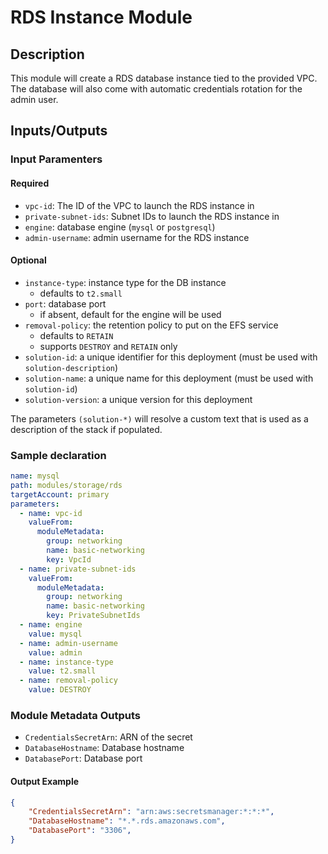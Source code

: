 # RDS Instance Module

## Description

This module will create a RDS database instance tied to the provided VPC.
The database will also come with automatic credentials rotation for the admin user.

## Inputs/Outputs

### Input Paramenters

#### Required

- `vpc-id`: The ID of the VPC to launch the RDS instance in
- `private-subnet-ids`: Subnet IDs to launch the RDS instance in
- `engine`: database engine (`mysql` or `postgresql`)
- `admin-username`: admin username for the RDS instance

#### Optional

- `instance-type`: instance type for the DB instance
  - defaults to `t2.small`
- `port`: database port
  - if absent, default for the engine will be used
- `removal-policy`: the retention policy to put on the EFS service
  - defaults to `RETAIN`
  - supports `DESTROY` and `RETAIN` only
- `solution-id`: a unique identifier for this deployment (must be used with `solution-description`)
- `solution-name`: a unique name for this deployment (must be used with `solution-id`)
- `solution-version`: a unique version for this deployment

The parameters `(solution-*)` will resolve a custom text that is used as a description of the stack if populated.

### Sample declaration

```yaml
name: mysql
path: modules/storage/rds
targetAccount: primary
parameters:
  - name: vpc-id
    valueFrom:
      moduleMetadata:
        group: networking
        name: basic-networking
        key: VpcId
  - name: private-subnet-ids
    valueFrom:
      moduleMetadata:
        group: networking
        name: basic-networking
        key: PrivateSubnetIds
  - name: engine
    value: mysql
  - name: admin-username
    value: admin
  - name: instance-type
    value: t2.small
  - name: removal-policy
    value: DESTROY
```


### Module Metadata Outputs

- `CredentialsSecretArn`: ARN of the secret
- `DatabaseHostname`: Database hostname
- `DatabasePort`: Database port

#### Output Example

```json
{
    "CredentialsSecretArn": "arn:aws:secretsmanager:*:*:*",
    "DatabaseHostname": "*.*.rds.amazonaws.com",
    "DatabasePort": "3306",
}
```
